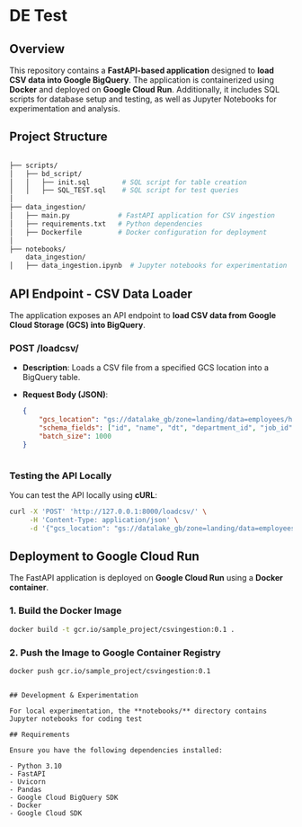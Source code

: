# DE Test

## Overview

This repository contains a **FastAPI-based application** designed to **load CSV data into Google BigQuery**. The application is containerized using **Docker** and deployed on **Google Cloud Run**. Additionally, it includes SQL scripts for database setup and testing, as well as Jupyter Notebooks for experimentation and analysis.

## Project Structure

```bash

├── scripts/
│   ├── bd_script/
│   │   ├── init.sql        # SQL script for table creation
│   │   ├── SQL_TEST.sql    # SQL script for test queries
│
├── data_ingestion/
│   ├── main.py            # FastAPI application for CSV ingestion
│   ├── requirements.txt   # Python dependencies
│   ├── Dockerfile         # Docker configuration for deployment
│
├── notebooks/
    data_ingestion/
│   ├── data_ingestion.ipynb  # Jupyter notebooks for experimentation
```

## API Endpoint - CSV Data Loader

The application exposes an API endpoint to **load CSV data from Google Cloud Storage (GCS) into BigQuery**.

### **POST /loadcsv/**

- **Description**: Loads a CSV file from a specified GCS location into a BigQuery table.
- **Request Body (JSON)**:
  ```json
  {
      "gcs_location": "gs://datalake_gb/zone=landing/data=employees/hired_employees.csv",
      "schema_fields": ["id", "name", "dt", "department_id", "job_id"],
      "batch_size": 1000
  }
  ```

  ```

### **Testing the API Locally**

You can test the API locally using **cURL**:

```bash
curl -X 'POST' 'http://127.0.0.1:8000/loadcsv/' \
     -H 'Content-Type: application/json' \
     -d '{"gcs_location": "gs://datalake_gb/zone=landing/data=employees/hired_employees.csv", "schema_fields": ["id","name","dt","department_id","job_id"],"batch_size": 1000}'
```

## Deployment to Google Cloud Run

The FastAPI application is deployed on **Google Cloud Run** using a **Docker container**.

### **1. Build the Docker Image**

```bash
docker build -t gcr.io/sample_project/csvingestion:0.1 .
```

### **2. Push the Image to Google Container Registry**

```bash
docker push gcr.io/sample_project/csvingestion:0.1 
```


```

## Development & Experimentation

For local experimentation, the **notebooks/** directory contains Jupyter notebooks for coding test

## Requirements

Ensure you have the following dependencies installed:

- Python 3.10
- FastAPI
- Uvicorn
- Pandas
- Google Cloud BigQuery SDK
- Docker
- Google Cloud SDK